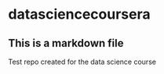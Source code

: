 datasciencecoursera
===================
## This is a markdown file
Test repo created for the data science course
